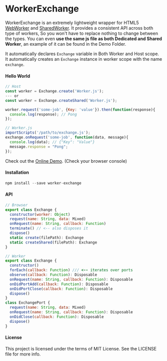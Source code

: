 WorkerExchange
==============

WorkerExchange is an extremely lightweight wrapper for HTML5 [WebWorker][WebWorker] and [SharedWorker][SharedWorker].
It provides a consistent API across both type of workers, So you won't have to replace nothing to change between the types. You can even **use the same js file as both Dedicated and Shared Worker**, an example of it can be found in the Demo Folder.

It automatically declares `Exchange` variable in Both Worker and Host scope.
It automatically creates an `Exchange` instance in worker scope with the name `exchange`.

#### Hello World

```js
// Host
const worker = Exchange.create('Worker.js');
--- or
const worker = Exchange.createShared('Worker.js');

worker.request('some-job', {Key: 'value'}).then(function(response){
  console.log(response); // Pong
});
```
```js
// Worker.js
importScripts('/path/to/exchange.js');
exchange.onRequest('some-job', function(data, message){
  console.log(data); // {"Key": "Value"}
  message.response = "Pong";
});
```

Check out the [Online Demo][Demo]. (Check your browser console)

#### Installation

```js
npm install --save worker-exchange
```

#### API

```js
// Browser
export class Exchange {
  constructor(worker: Object)
  request(name: String, data: Mixed)
  onRequest(name: String, callback: Function)
  terminate() // <-- also disposes it
  dispose()
  static create(filePath): Exchange
  static createShared(filePath): Exchange
}

// Worker
export class Exchange {
  constructor()
  forEach(callback: Function) /// <-- iterates over ports
  observe(callback: Function): Disposable
  onRequest(name: String, callback: Function): Disposable
  onDidPortAdd(callback: Function): Disposable
  onDidPortClose(callback: Function): Disposable
  dispose()
}
class ExchangePort {
  request(name: String, data: Mixed)
  onRequest(name: String, callback: Function): Disposable
  onDidClose(callback: Function): Disposable
  dispose()
}
```

#### License

This project is licensed under the terms of MIT License. See the LICENSE file for more info.

[event-kit]:https://github.com/steelbrain/event-kit
[WebWorker]:https://developer.mozilla.org/en-US/docs/Web/API/Worker
[SharedWorker]:https://developer.mozilla.org/en-US/docs/Web/API/SharedWorker
[Demo]:https://rawgit.com/steelbrain/Worker-Exchange/master/demo/Demo.html
